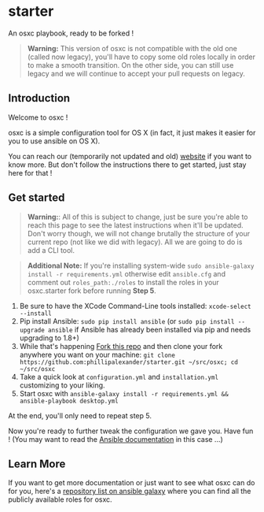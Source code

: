 starter
=======

An osxc playbook, ready to be forked !


> **Warning:** This version of osxc is not compatible with the old one (called now legacy), you'll have to copy some old roles locally in order to make a smooth transition. On the other side, you can still use legacy and we will continue to accept your pull requests on legacy.

## Introduction

Welcome to osxc !

osxc is a simple configuration tool for OS X (in fact, it just makes it easier for you to use ansible on OS X).

You can reach our (temporarily not updated and old) [website](http://osxc.github.io) if you want to know more. But don't follow the instructions there to get started, just stay here for that !

## Get started

> **Warning:**: All of this is subject to change, just be sure you're able to reach this page to see the latest instructions when it'll be updated. Don't worry though, we will not change brutally the structure of your current repo (not like we did with legacy). All we are going to do is add a CLI tool.

> **Additional Note:** If you're installing system-wide `sudo ansible-galaxy install -r requirements.yml` otherwise edit `ansible.cfg` and comment out `roles_path:./roles` to install the roles in your osxc.starter fork before running **Step 5**.

1. Be sure to have the XCode Command-Line tools installed: `xcode-select --install`
2. Pip install Ansible: `sudo pip install ansible` (or `sudo pip install --upgrade ansible` if Ansible has already been installed via pip and needs upgrading to 1.8+)
3. While that's happening [Fork this repo](https://github.com/osxc/starter/fork) and then clone your fork anywhere you want on your machine: `git clone https://github.com:phillipalexander/starter.git ~/src/osxc; cd ~/src/osxc`
4. Take a quick look at `configuration.yml` and `installation.yml` customizing to your liking.
5. Start osxc with `ansible-galaxy install -r requirements.yml && ansible-playbook desktop.yml`

At the end, you'll only need to repeat step 5.

Now you're ready to further tweak the configuration we gave you. Have fun ! (You may want to read the [Ansible documentation](http://docs.ansible.com/index.html) in this case ...)

## Learn More

If you want to get more documentation or just want to see what osxc can do for you, here's a [repository list on ansible galaxy](https://galaxy.ansible.com/list#/users/6499) where you can find all the publicly available roles for osxc.
